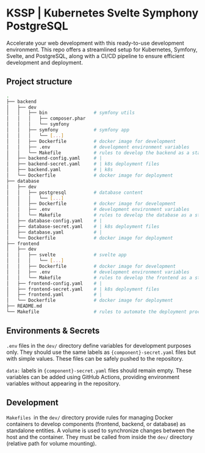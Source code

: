 # KSSP | Kubernetes Svelte Symphony PostgreSQL

Accelerate your web development with this ready-to-use development environment.
This repo offers a streamlined setup for Kubernetes, Symfony, Svelte, and PostgreSQL, along with a CI/CD pipeline to ensure efficient development and deployment.

## Project structure

```bash
.
├── backend
│   ├── dev
│   │   ├── bin                 # symfony utils
│   │   │   ├── composer.phar
│   │   │   └── symfony
│   │   ├── symfony             # symfony app
│   │   │   └── [...]
│   │   ├── Dockerfile          # docker image for development
│   │   ├── .env                # development environment variables
│   │   └── Makefile            # rules to develop the backend as a standalone component
│   ├── backend-config.yaml     # |
│   ├── backend-secret.yaml     # | k8s deployment files
│   ├── backend.yaml            # | k8s
│   └── Dockerfile              # docker image for deployment
├── database
│   ├── dev
│   │   ├── postgresql          # database content
│   │   │   └── [...]
│   │   ├── Dockerfile          # docker image for development
│   │   ├── .env                # development environment variables
│   │   └── Makefile            # rules to develop the database as a standalone component
│   ├── database-config.yaml    # |
│   ├── database-secret.yaml    # | k8s deployment files
│   ├── database.yaml           # |
│   └── Dockerfile              # docker image for deployment
├── frontend
│   ├── dev
│   │   ├── svelte              # svelte app
│   │   │   └── [...]
│   │   ├── Dockerfile          # docker image for development
│   │   ├── .env                # development environment variables
│   │   └── Makefile            # rules to develop the frontend as a standalone component
│   ├── frontend-config.yaml    # |
│   ├── frontend-secret.yaml    # | k8s deployment files
│   ├── frontend.yaml           # |
│   └── Dockerfile              # docker image for deployment
├── README.md
└── Makefile                    # rules to automate the deployment process
```

## Environments & Secrets

`.env` files in the `dev/` directory define variables for development purposes only. They should use the same labels as `{component}-secret.yaml` files but with simple values. These files can be safely pushed to the repository.

`data:` labels in `{component}-secret.yaml` files should remain empty. These variables can be added using GitHub Actions, providing environment variables without appearing in the repository.

## Development

`Makefiles `in the `dev/` directory provide rules for managing Docker containers to develop components (frontend, backend, or database) as standalone entities. A volume is used to synchronize changes between the host and the container. They must be called from inside the `dev/` directory (relative path for volume mounting).